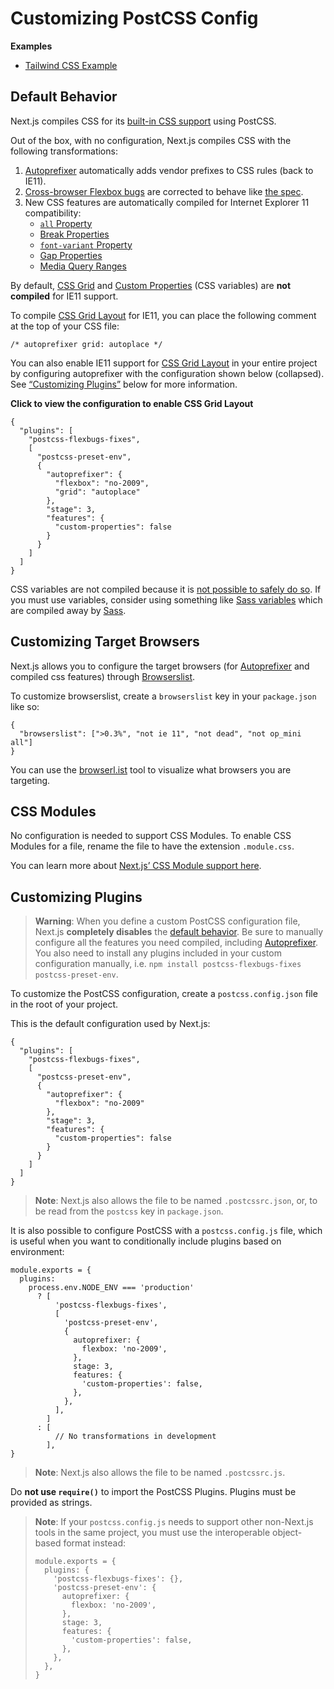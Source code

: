 # Customizing PostCSS Config

**Examples**

- [Tailwind CSS Example](https://github.com/vercel/next.js/tree/canary/examples/with-tailwindcss)

## Default Behavior

Next.js compiles CSS for its [built-in CSS support](/docs/basic-features/built-in-css-support.md) using PostCSS.

Out of the box, with no configuration, Next.js compiles CSS with the following transformations:

1.  [Autoprefixer](https://github.com/postcss/autoprefixer) automatically adds vendor prefixes to CSS rules (back to IE11).
2.  [Cross-browser Flexbox bugs](https://github.com/philipwalton/flexbugs) are corrected to behave like [the spec](https://www.w3.org/TR/css-flexbox-1/).
3.  New CSS features are automatically compiled for Internet Explorer 11 compatibility:
    - [`all` Property](https://developer.mozilla.org/en-US/docs/Web/CSS/all)
    - [Break Properties](https://developer.mozilla.org/en-US/docs/Web/CSS/break-after)
    - [`font-variant` Property](https://developer.mozilla.org/en-US/docs/Web/CSS/font-variant)
    - [Gap Properties](https://developer.mozilla.org/en-US/docs/Web/CSS/gap)
    - [Media Query Ranges](https://developer.mozilla.org/en-US/docs/Web/CSS/Media_Queries/Using_media_queries#Syntax_improvements_in_Level_4)

By default, [CSS Grid](https://www.w3.org/TR/css-grid-1/) and [Custom Properties](https://developer.mozilla.org/en-US/docs/Web/CSS/var) (CSS variables) are **not compiled** for IE11 support.

To compile [CSS Grid Layout](https://developer.mozilla.org/en-US/docs/Web/CSS/grid) for IE11, you can place the following comment at the top of your CSS file:

    /* autoprefixer grid: autoplace */

You can also enable IE11 support for [CSS Grid Layout](https://developer.mozilla.org/en-US/docs/Web/CSS/grid) in your entire project by configuring autoprefixer with the configuration shown below (collapsed). See [“Customizing Plugins”](#customizing-plugins) below for more information.

**Click to view the configuration to enable CSS Grid Layout**

    {
      "plugins": [
        "postcss-flexbugs-fixes",
        [
          "postcss-preset-env",
          {
            "autoprefixer": {
              "flexbox": "no-2009",
              "grid": "autoplace"
            },
            "stage": 3,
            "features": {
              "custom-properties": false
            }
          }
        ]
      ]
    }

CSS variables are not compiled because it is [not possible to safely do so](https://github.com/MadLittleMods/postcss-css-variables#caveats). If you must use variables, consider using something like [Sass variables](https://sass-lang.com/documentation/variables) which are compiled away by [Sass](https://sass-lang.com/).

## Customizing Target Browsers

Next.js allows you to configure the target browsers (for [Autoprefixer](https://github.com/postcss/autoprefixer) and compiled css features) through [Browserslist](https://github.com/browserslist/browserslist).

To customize browserslist, create a `browserslist` key in your `package.json` like so:

    {
      "browserslist": [">0.3%", "not ie 11", "not dead", "not op_mini all"]
    }

You can use the [browserl.ist](https://browserl.ist/?q=%3E0.3%25%2C+not+ie+11%2C+not+dead%2C+not+op_mini+all) tool to visualize what browsers you are targeting.

## CSS Modules

No configuration is needed to support CSS Modules. To enable CSS Modules for a file, rename the file to have the extension `.module.css`.

You can learn more about [Next.js’ CSS Module support here](/docs/basic-features/built-in-css-support.md).

## Customizing Plugins

> **Warning**: When you define a custom PostCSS configuration file, Next.js **completely disables** the [default behavior](#default-behavior). Be sure to manually configure all the features you need compiled, including [Autoprefixer](https://github.com/postcss/autoprefixer). You also need to install any plugins included in your custom configuration manually, i.e. `npm install postcss-flexbugs-fixes postcss-preset-env`.

To customize the PostCSS configuration, create a `postcss.config.json` file in the root of your project.

This is the default configuration used by Next.js:

    {
      "plugins": [
        "postcss-flexbugs-fixes",
        [
          "postcss-preset-env",
          {
            "autoprefixer": {
              "flexbox": "no-2009"
            },
            "stage": 3,
            "features": {
              "custom-properties": false
            }
          }
        ]
      ]
    }

> **Note**: Next.js also allows the file to be named `.postcssrc.json`, or, to be read from the `postcss` key in `package.json`.

It is also possible to configure PostCSS with a `postcss.config.js` file, which is useful when you want to conditionally include plugins based on environment:

    module.exports = {
      plugins:
        process.env.NODE_ENV === 'production'
          ? [
              'postcss-flexbugs-fixes',
              [
                'postcss-preset-env',
                {
                  autoprefixer: {
                    flexbox: 'no-2009',
                  },
                  stage: 3,
                  features: {
                    'custom-properties': false,
                  },
                },
              ],
            ]
          : [
              // No transformations in development
            ],
    }

> **Note**: Next.js also allows the file to be named `.postcssrc.js`.

Do **not use `require()`** to import the PostCSS Plugins. Plugins must be provided as strings.

> **Note**: If your `postcss.config.js` needs to support other non-Next.js tools in the same project, you must use the interoperable object-based format instead:
>
>     module.exports = {
>       plugins: {
>         'postcss-flexbugs-fixes': {},
>         'postcss-preset-env': {
>           autoprefixer: {
>             flexbox: 'no-2009',
>           },
>           stage: 3,
>           features: {
>             'custom-properties': false,
>           },
>         },
>       },
>     }
